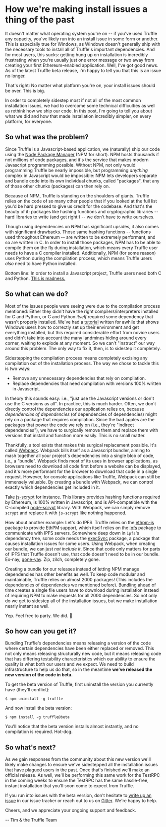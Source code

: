 # How we're making install issues a thing of the past

It doesn't matter what operating system you're on -- if you've used Truffle any capacity, you've likely run into an install issue in some form or another. This is especially true for Windows, as Windows doesn't generally ship with the necessary tools to install all of Truffle's important dependencies. And for most users, this sucks: getting hung up on installation is incredibly frustrating when you're usually just one error message or two away from creating your first Ethereum-enabled application. Well, I've got good news. As of the latest Truffle beta release, I'm happy to tell you that this is an issue no longer.

That's right: No matter what platform you're on, your install issues should be over. This is big.

In order to completely sidestep most if not all of the most common installation issues, we had to overcome some technical difficulties as well as rethink how we ship our code. In this post, I'm going to tell you about what we did and how that made installation incredibly simpler, on every platform, for everyone.

## So what was the problem?

Since Truffle is a Javascript-based application, we (naturally) ship our code using the [Node Package Manager](https://www.npmjs.com/) (NPM for short). NPM hosts thousands if not millions of code packages, and it's the service that makes modern Javascript programming possible. Without NPM, not only would programming Truffle be nearly impossible, but programming _anything_ complex in Javascript would be impossible: NPM lets developers separate and bundle code into its own individual chunks, called "packages", that any of those other chunks (packages) can then rely on.

Because of NPM, Truffle is standing on the shoulders of giants. Truffle relies on the code of so many other people that if you looked at the full list you'd be hard pressed to give us credit for the codebase. And that's the beauty of it: packages like hashing functions and cryptographic libraries -- hard libraries to write (and get right!) -- we don't have to write ourselves.

Though using dependencies on NPM has significant upsides, it also comes with significant drawbacks. Those same hashing functions -- functions used throughout Ethereum -- are written to be extremely performant, and so are written in C. In order to install those packages, NPM has to be able to compile them on the fly during installation, which means every Truffle user needs to have a C compiler installed. Additionally, NPM (for some reason) uses Python during the compilation process, which means Truffle users _also_ need to have Python installed.

Bottom line: In order to install a Javascript project, Truffle users need both C and Python. [This is madness.](https://s-media-cache-ak0.pinimg.com/originals/ec/5a/0a/ec5a0a5e4990668ca3f41ed50ca273d3.gif)

## So what can we do?

Most of the issues people were seeing were due to the compilation process mentioned: Either they didn't have the right compilers/interpreters installed for C and Python, or C and Python _itself_ required some dependency that wasn't properly installed. We've had a [tutorial](/tutorials/how-to-install-truffle-and-testrpc-on-windows-for-blockchain-development) written for awhile that shows Windows users how to correctly set up their environment and get everything installed, but this required considerable effort from novice users and didn't take into account the many landmines hiding around every corner, waiting to explode at any moment. So we can't "instruct" our way around this problem. The only way to fix it, then, is to sidestep it completely.

Sidestepping the compilation process means completely excising any compilation out of the installation process. The way we chose to tackle this is two ways:

- Remove any unnecessary dependencies that rely on compilation.
- Replace dependencies that need compilation with versions 100% written in Javascript.

In theory this sounds easy: i.e., "just use the Javascript versions or don't use the C versions as all". In practice, this is much harder. Often, we don't directly control the dependencies our application relies on, because _dependencies of dependencies_ (of dependencies of dependencies) might rely on a package that requires compilation. Since the bad apples are the packages that power the code we rely on (i.e., they're "indirect dependencies"), we have to surgically remove them and replace them with versions that install and function more easily. This is no small matter.

Thankfully, a tool exists that makes this surgical replacement possible. It's called [Webpack](https://webpack.js.org/). Webpack bills itself as a Javascript bundler, aiming to mash together all your project's dependencies into a single blob of code, i.e., a "bundle". Webpack finds most of its uses in browser applications, as browsers need to download all code first before a website can be displayed, and it's more performant for the browser to download that code in a single request. However, for console applications like Truffle, Webpack can still be immensely valuable. By creating a bundle with Webpack, we can control exactly which dependencies get included in it.

Take [js-scrypt](https://github.com/tonyg/js-scrypt) for instance. This library provides hashing functions required by Ethereum, is 100% written in Javascript, and is API-compatible with the C-compiled [node-scrypt](https://github.com/barrysteyn/node-scrypt) library. With Webpack, we can simply remove `scrypt` and replace it with `js-scrypt` like nothing happened.

How about another example: Let's do IPFS. Truffle relies on the [ethpm-js](https://github.com/ethpm/ethpm-js) package to provide EthPM support, which itself relies on the [ipfs](https://github.com/ipfs/js-ipfs) package to communicate with IPFS servers. Somewhere deep down in `ipfs`'s dependency tree, some code needs the [execSync](https://www.npmjs.com/package/execSync) package, a package that causes installation issues for some users. Using Webpack, when creating our bundle, we can just _not include it_. Since that code only matters for parts of IPFS that Truffle doesn't use, that code doesn't need to be in our bundle. Ex-nay, [gone-yay](http://www.technobuffalo.com/wp-content/uploads/2016/03/kanye-west-1280x640.jpg). Zip, zilch, completely gone.

Creating a bundle for our releases instead of letting NPM manage dependencies has other benefits as well. To keep code modular and maintainable, Truffle relies on almost 2000 packages! (This includes the dependencies of dependencies we mentioned before). Bundling ahead of time creates a single file users have to download during installation instead of requiring NPM to make requests for all 2000 dependencies. So not only do we get to sidestep all of the installation issues, but we make installation nearly instant as well.

Yep. Feel free to party. We did. 🎉

## So how can you get it?

Bundling Truffle's dependencies means releasing a version of the code where certain dependencies have been either replaced or removed. This not only means releasing structurally new code, but it means releasing code that has differing testability characteristics which our ability to ensure the quality is what both our users and we expect. We need to build infrastructure to help us do that, so in the meantime **we've released the new version of the code in beta.**

To get the beta version of Truffle, first uninstall the version you currently have (they'll conflict):

```
$ npm uninstall -g truffle
```

And now install the beta version:

```
$ npm install -g truffle@beta
```

You'll notice that the beta version installs almost instantly, and no compilation is required. Hot-dog.

## So what's next?

As we gain responses from the community about this new version we'll likely make changes to ensure we've sidestepped all the installation issues that have plagued users in the past. Once that's finished we'll make an official release. As well, we'll be performing this same work for the TestRPC in the coming weeks to ensure the TestRPC has the same hassle-free, instant installation that you'll soon come to expect from Truffle.

If you run into issues with the beta version, don't hesitate to [write up an issue](https://github.com/trufflesuite/truffle/issues) in our issue tracker or reach out to us on [Gitter](gitter.im/ConsenSys/truffle). We're happy to help.

Cheers, and we appreciate your ongoing support and feedback.

-- Tim & the Truffle Team
